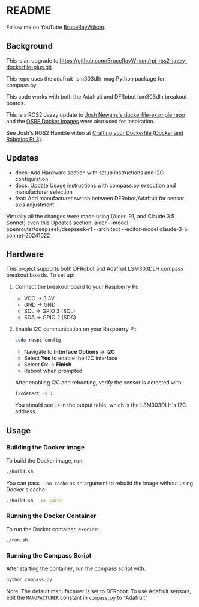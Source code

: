 # README

Follow me on YouTube [BruceRayWilson](https://www.youtube.com/channel/UCYkXxe6CGAHwopdYC8l5A1Q).

## Background

This is an upgrade to https://github.com/BruceRayWilson/rpi-ros2-jazzy-dockerfile-plus.git.

This repo uses the adafruit_lsm303dlh_mag Python package for compass.py.

This code works with both the Adafruit and DFRobot lsm303dlh breakout boards.

This is a ROS2 Jazzy update to [Josh Newans's dockerfile-example repo](https://github.com/joshnewans/dockerfile_example) and the [OSRF Docker images](https://github.com/osrf/docker_images) were also used for inspiration.

See Josh's ROS2 Humble video at [Crafting your Dockerfile (Docker and Robotics Pt 3)](https://www.youtube.com/watch?v=RbP5cARP-SM).

## Updates
- docs: Add Hardware section with setup instructions and I2C configuration
- docs: Update Usage instructions with compass.py execution and manufacturer selection
- feat: Add manufacturer switch between DFRobot/Adafruit for sensor axis adjustment

Virtually all the changes were made using (Aider, R1, and Claude 3.5 Sonnet) even this Updates section:
aider --model openrouter/deepseek/deepseek-r1 --architect --editor-model claude-3-5-sonnet-20241022

## Hardware

This project supports both DFRobot and Adafruit LSM303DLH compass breakout boards. To set up:

1. Connect the breakout board to your Raspberry Pi:
   - VCC → 3.3V
   - GND → GND
   - SCL → GPIO 3 (SCL)
   - SDA → GPIO 2 (SDA)

2. Enable I2C communication on your Raspberry Pi:

   ```bash
   sudo raspi-config
   ```

   - Navigate to **Interface Options** → **I2C**
   - Select **Yes** to enable the I2C interface
   - Select **Ok** → **Finish**
   - Reboot when prompted

   After enabling I2C and rebooting, verify the sensor is detected with:

   ```bash
   i2cdetect -y 1
   ```

   You should see `1e` in the output table, which is the LSM303DLH's I2C address.

## Usage

### Building the Docker Image

To build the Docker image, run:

```bash
./build.sh
```

You can pass `--no-cache` as an argument to rebuild the image without using Docker's cache:

```bash
./build.sh --no-cache
```

### Running the Docker Container

To run the Docker container, execute:

```bash
./run.sh
```

### Running the Compass Script

After starting the container, run the compass script with:

```bash
python compass.py
```

Note: The default manufacturer is set to DFRobot. To use Adafruit sensors, edit the `MANUFACTURER` constant in `compass.py` to "Adafruit"
